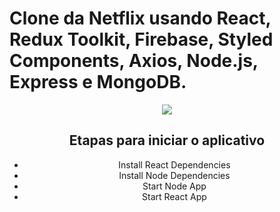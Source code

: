 # Clone da Netflix usando React, Redux Toolkit, Firebase, Styled Components, Axios, Node.js, Express e MongoDB.

<div align="center">
  <img src="https://user-images.githubusercontent.com/25671369/230741125-0c963e17-b454-43d4-afdd-6e0f4f764872.gif"/>
<div>

## Etapas para iniciar o aplicativo

+ Install React Dependencies
+ Install Node Dependencies
+ Start Node App
+ Start React App